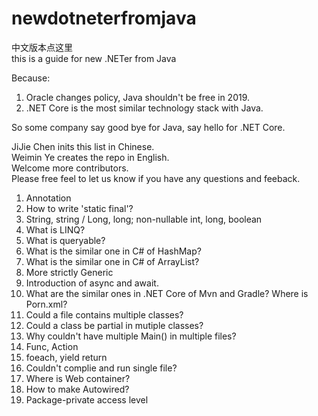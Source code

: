 # newdotneterfromjava
中文版本点这里  
this is a guide for new .NETer from Java  

Because:
1. Oracle changes policy, Java shouldn't be free in 2019.
2. .NET Core is the most similar technology stack with Java.

So some company say good bye for Java, say hello for .NET Core.

JiJie Chen inits this list in Chinese.  
Weimin Ye creates the repo in English.  
Welcome more contributors.  
Please free feel to let us know if you have any questions and feeback.

1. Annotation  
1. How to write 'static final'?
2. String, string / Long, long; non-nullable int, long, boolean
3. What is LINQ?
4. What is queryable?
1. What is the similar one in C# of HashMap?
1. What is the similar one in C# of ArrayList?
1. More strictly Generic
1. Introduction of async and await.
1. What are the similar ones in .NET Core of Mvn and Gradle? Where is Porn.xml?
1. Could a file contains multiple classes?
1. Could a class be partial in mutiple classes?
1. Why couldn't have multiple Main() in multiple files?
1. Func, Action
1. foeach, yield return
1. Couldn't complie and run single file?
1. Where is Web container?
1. How to make Autowired?
1. Package-private access level
